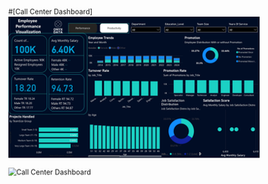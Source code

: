 #[Call Center Dashboard]
![Employee Performance Visualization](./employee%20performance_page-0001.jpg)

![Call Center Dashboard](./Call%20Center%20viz.png)
